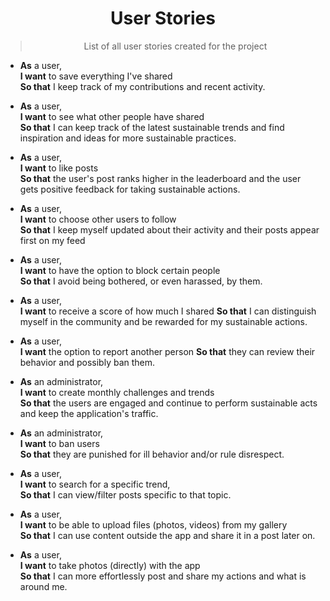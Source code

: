 <h1 align="center"> User Stories </h1>

><p align="center">
> List of all user stories created for the project
></p>

- **As** a user,  
  **I want** to save everything I've shared  
  **So that** I keep track of my contributions and recent activity.

- **As** a user,  
  **I want** to see what other people have shared  
  **So that** I can keep track of the latest sustainable trends and find inspiration and ideas for more sustainable practices.

- **As** a user,  
  **I want** to like posts  
  **So that** the user's post ranks higher in the leaderboard and the user gets positive feedback for taking sustainable actions.

- **As** a user,  
  **I want** to choose other users to follow  
  **So that** I keep myself updated about their activity and their posts appear first on my feed

- **As** a user,  
  **I want** to have the option to block certain people  
  **So that** I avoid being bothered, or even harassed, by them.

- **As** a user,  
  **I want** to receive a score of how much I shared 
  **So that** I can distinguish myself in the community and be rewarded for my sustainable actions.

- **As** a user,  
  **I want** the option to report another person
  **So that** they can review their behavior and possibly ban them.

- **As** an administrator,  
  **I want** to create monthly challenges and trends  
  **So that** the users are engaged and continue to perform sustainable acts and keep the application's traffic.

- **As** an administrator,  
  **I want** to ban users  
  **So that** they are punished for ill behavior and/or rule disrespect.

- **As** a user,  
  **I want** to search for a specific trend,  
  **So that** I can view/filter posts specific to that topic.

- **As** a user,  
  **I want** to be able to upload files (photos, videos) from my gallery  
  **So that** I can use content outside the app and share it in a post later on.

- **As** a user,  
  **I want** to take photos (directly) with the app  
  **So that** I can more effortlessly post and share my actions and what is around me.